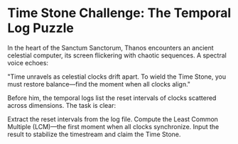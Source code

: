 # Time Stone Challenge: The Temporal Log Puzzle

In the heart of the Sanctum Sanctorum, Thanos encounters an ancient celestial computer, its screen flickering with chaotic sequences. A spectral voice echoes:

"Time unravels as celestial clocks drift apart. To wield the Time Stone, you must restore balance—find the moment when all clocks align."

Before him, the temporal logs list the reset intervals of clocks scattered across dimensions. The task is clear:

Extract the reset intervals from the log file.
Compute the Least Common Multiple (LCM)—the first moment when all clocks synchronize.
Input the result to stabilize the timestream and claim the Time Stone.